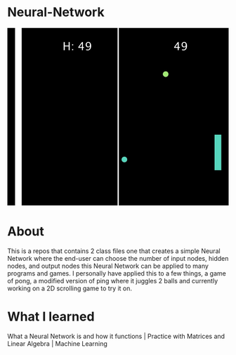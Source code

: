 # Neural-Network
![](Pong_Juggler_NN.PNG)
# About
This is a repos that contains 2 class files one that creates a simple Neural Network where the end-user can choose the number of input nodes, hidden nodes, and output nodes this Neural Network can be applied to many programs and games. I personally have applied this to a few things, a game of pong, a modified version of ping where it juggles 2 balls and currently working on a 2D scrolling game to try it on.

# What I learned
What a Neural Network is and how it functions |
Practice with Matrices and Linear Algebra |
Machine Learning

